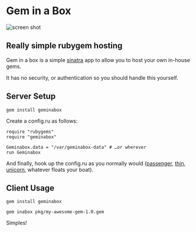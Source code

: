 # Gem in a Box

![screen shot](http://i50.tinypic.com/2yknxnr.png)

## Really simple rubygem hosting

Gem in a box is a simple [sinatra][sinatra] app to allow you to host your own in-house gems.

It has no security, or authentication so you should handle this yourself.

## Server Setup

    gem install geminabox

Create a config.ru as follows:

    require "rubygems"
    require "geminabox"

    Geminabox.data = "/var/geminabox-data" # …or wherever
    run Geminabox

And finally, hook up the config.ru as you normally would ([passenger][passenger], [thin][thin], [unicorn][unicorn], whatever floats your boat).


## Client Usage

    gem install geminabox

    gem inabox pkg/my-awesome-gem-1.0.gem

Simples!

[sinatra]: http://www.sinatrarb.com/
[passenger]: http://www.modrails.com/
[thin]: http://code.macournoyer.com/thin/
[unicorn]: http://unicorn.bogomips.org/
